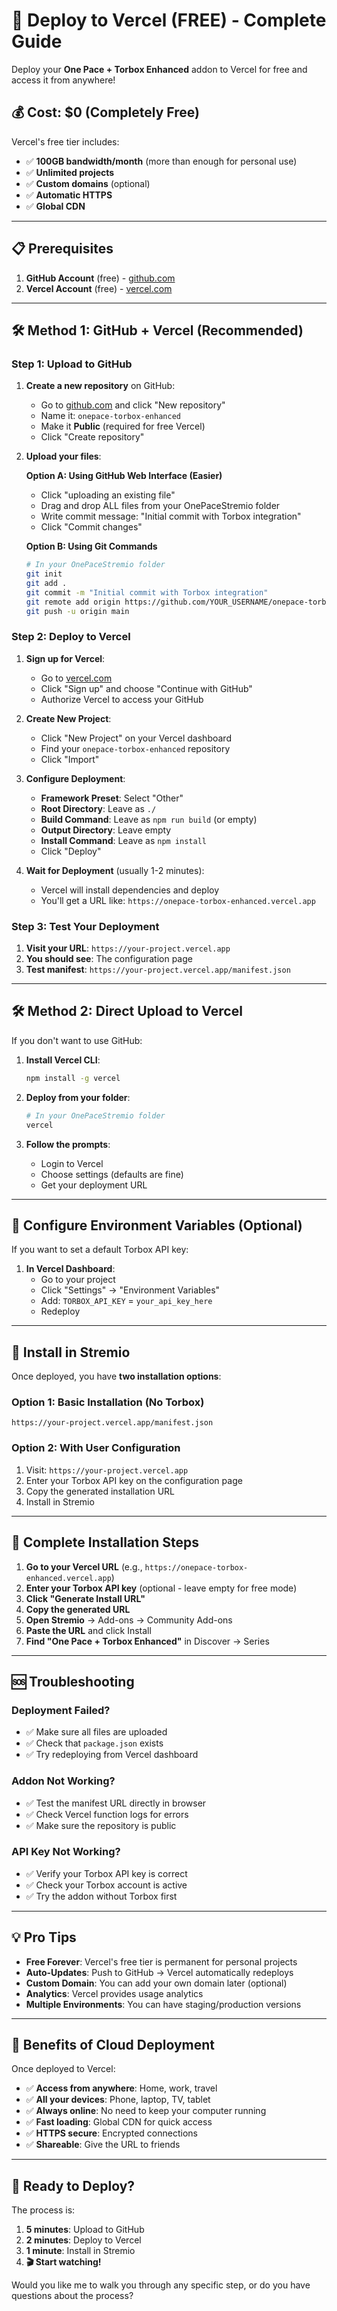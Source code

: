 # 🚀 Deploy to Vercel (FREE) - Complete Guide

Deploy your **One Pace + Torbox Enhanced** addon to Vercel for free and access it from anywhere!

## 💰 Cost: **$0** (Completely Free)

Vercel's free tier includes:
- ✅ **100GB bandwidth/month** (more than enough for personal use)
- ✅ **Unlimited projects**
- ✅ **Custom domains** (optional)
- ✅ **Automatic HTTPS**
- ✅ **Global CDN**

---

## 📋 Prerequisites

1. **GitHub Account** (free) - [github.com](https://github.com)
2. **Vercel Account** (free) - [vercel.com](https://vercel.com)

---

## 🛠️ Method 1: GitHub + Vercel (Recommended)

### Step 1: Upload to GitHub

1. **Create a new repository** on GitHub:
   - Go to [github.com](https://github.com) and click "New repository"
   - Name it: `onepace-torbox-enhanced`
   - Make it **Public** (required for free Vercel)
   - Click "Create repository"

2. **Upload your files**:
   
   **Option A: Using GitHub Web Interface (Easier)**
   - Click "uploading an existing file"
   - Drag and drop ALL files from your OnePaceStremio folder
   - Write commit message: "Initial commit with Torbox integration"
   - Click "Commit changes"

   **Option B: Using Git Commands**
   ```bash
   # In your OnePaceStremio folder
   git init
   git add .
   git commit -m "Initial commit with Torbox integration"
   git remote add origin https://github.com/YOUR_USERNAME/onepace-torbox-enhanced.git
   git push -u origin main
   ```

### Step 2: Deploy to Vercel

1. **Sign up for Vercel**:
   - Go to [vercel.com](https://vercel.com)
   - Click "Sign up" and choose "Continue with GitHub"
   - Authorize Vercel to access your GitHub

2. **Create New Project**:
   - Click "New Project" on your Vercel dashboard
   - Find your `onepace-torbox-enhanced` repository
   - Click "Import"

3. **Configure Deployment**:
   - **Framework Preset**: Select "Other"
   - **Root Directory**: Leave as `./`
   - **Build Command**: Leave as `npm run build` (or empty)
   - **Output Directory**: Leave empty
   - **Install Command**: Leave as `npm install`
   - Click "Deploy"

4. **Wait for Deployment** (usually 1-2 minutes):
   - Vercel will install dependencies and deploy
   - You'll get a URL like: `https://onepace-torbox-enhanced.vercel.app`

### Step 3: Test Your Deployment

1. **Visit your URL**: `https://your-project.vercel.app`
2. **You should see**: The configuration page
3. **Test manifest**: `https://your-project.vercel.app/manifest.json`



---

## 🛠️ Method 2: Direct Upload to Vercel

If you don't want to use GitHub:

1. **Install Vercel CLI**:
   ```bash
   npm install -g vercel
   ```

2. **Deploy from your folder**:
   ```bash
   # In your OnePaceStremio folder
   vercel
   ```

3. **Follow the prompts**:
   - Login to Vercel
   - Choose settings (defaults are fine)
   - Get your deployment URL

---

## 🔧 Configure Environment Variables (Optional)

If you want to set a default Torbox API key:

1. **In Vercel Dashboard**:
   - Go to your project
   - Click "Settings" → "Environment Variables"
   - Add: `TORBOX_API_KEY` = `your_api_key_here`
   - Redeploy

---

## 📱 Install in Stremio

Once deployed, you have **two installation options**:

### Option 1: Basic Installation (No Torbox)
```
https://your-project.vercel.app/manifest.json
```

### Option 2: With User Configuration
1. Visit: `https://your-project.vercel.app`
2. Enter your Torbox API key on the configuration page
3. Copy the generated installation URL
4. Install in Stremio

---

## 🎯 Complete Installation Steps

1. **Go to your Vercel URL** (e.g., `https://onepace-torbox-enhanced.vercel.app`)
2. **Enter your Torbox API key** (optional - leave empty for free mode)
3. **Click "Generate Install URL"**
4. **Copy the generated URL**
5. **Open Stremio** → Add-ons → Community Add-ons
6. **Paste the URL** and click Install
7. **Find "One Pace + Torbox Enhanced"** in Discover → Series

---

## 🆘 Troubleshooting

### Deployment Failed?
- ✅ Make sure all files are uploaded
- ✅ Check that `package.json` exists
- ✅ Try redeploying from Vercel dashboard

### Addon Not Working?
- ✅ Test the manifest URL directly in browser
- ✅ Check Vercel function logs for errors
- ✅ Make sure the repository is public

### API Key Not Working?
- ✅ Verify your Torbox API key is correct
- ✅ Check your Torbox account is active
- ✅ Try the addon without Torbox first

---

## 💡 Pro Tips

- **Free Forever**: Vercel's free tier is permanent for personal projects
- **Auto-Updates**: Push to GitHub → Vercel automatically redeploys
- **Custom Domain**: You can add your own domain later (optional)
- **Analytics**: Vercel provides usage analytics
- **Multiple Environments**: You can have staging/production versions

---

## 🎉 Benefits of Cloud Deployment

Once deployed to Vercel:
- ✅ **Access from anywhere**: Home, work, travel
- ✅ **All your devices**: Phone, laptop, TV, tablet
- ✅ **Always online**: No need to keep your computer running
- ✅ **Fast loading**: Global CDN for quick access
- ✅ **HTTPS secure**: Encrypted connections
- ✅ **Shareable**: Give the URL to friends

---

## 🚀 Ready to Deploy?

The process is:
1. **5 minutes**: Upload to GitHub
2. **2 minutes**: Deploy to Vercel  
3. **1 minute**: Install in Stremio
4. **🎬 Start watching!**

Would you like me to walk you through any specific step, or do you have questions about the process?
